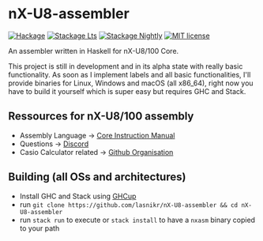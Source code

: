 # nX-U8-assembler

[![Hackage](https://img.shields.io/hackage/v/nX-U8-assembler.svg?logo=haskell)](https://hackage.haskell.org/package/nX-U8-assembler)
[![Stackage Lts](http://stackage.org/package/nX-U8-assembler/badge/lts)](http://stackage.org/lts/package/nX-U8-assembler)
[![Stackage Nightly](http://stackage.org/package/nX-U8-assembler/badge/nightly)](http://stackage.org/nightly/package/nX-U8-assembler)
[![MIT license](https://img.shields.io/badge/license-MIT-blue.svg)](LICENSE)

An assembler written in Haskell for nX-U8/100 Core.

This project is still in development and in its alpha state with really basic functionality. As soon as I implement labels and all basic functionalities, I'll provide binaries for Linux, Windows and macOS (all x86_64), right now you have to build it yourself which is super easy but requires GHC and Stack.

## Ressources for nX-U8/100 assembly
- Assembly Language → [Core Instruction Manual](https://github.com/fxesdev/nXU8100-resources)
- Questions → [Discord](https://discord.com/invite/QjGpH6rSQQ)
- Casio Calculator related → [Github Organisation](https://github.com/fxesdev)


## Building (all OSs and architectures)
- Install GHC and Stack using [GHCup](https://www.haskell.org/ghcup/)
- run `git clone https://github.com/lasnikr/nX-U8-assembler && cd nX-U8-assembler`
- run `stack run` to execute or `stack install` to have a `nxasm` binary copied to your path